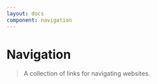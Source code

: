 ```yaml
---
layout: docs
component: navigation
---
```


# Navigation

> A collection of links for navigating websites.
